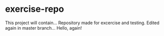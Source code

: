 # exercise-repo
This project will contain...
Repository made for excercise and testing.
Edited again in master branch...
Hello, again!


